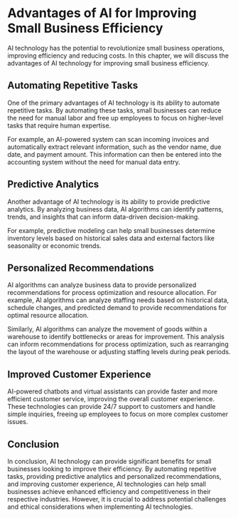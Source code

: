 Advantages of AI for Improving Small Business Efficiency
==============================================================================================================================

AI technology has the potential to revolutionize small business operations, improving efficiency and reducing costs. In this chapter, we will discuss the advantages of AI technology for improving small business efficiency.

Automating Repetitive Tasks
---------------------------

One of the primary advantages of AI technology is its ability to automate repetitive tasks. By automating these tasks, small businesses can reduce the need for manual labor and free up employees to focus on higher-level tasks that require human expertise.

For example, an AI-powered system can scan incoming invoices and automatically extract relevant information, such as the vendor name, due date, and payment amount. This information can then be entered into the accounting system without the need for manual data entry.

Predictive Analytics
--------------------

Another advantage of AI technology is its ability to provide predictive analytics. By analyzing business data, AI algorithms can identify patterns, trends, and insights that can inform data-driven decision-making.

For example, predictive modeling can help small businesses determine inventory levels based on historical sales data and external factors like seasonality or economic trends.

Personalized Recommendations
----------------------------

AI algorithms can analyze business data to provide personalized recommendations for process optimization and resource allocation. For example, AI algorithms can analyze staffing needs based on historical data, schedule changes, and predicted demand to provide recommendations for optimal resource allocation.

Similarly, AI algorithms can analyze the movement of goods within a warehouse to identify bottlenecks or areas for improvement. This analysis can inform recommendations for process optimization, such as rearranging the layout of the warehouse or adjusting staffing levels during peak periods.

Improved Customer Experience
----------------------------

AI-powered chatbots and virtual assistants can provide faster and more efficient customer service, improving the overall customer experience. These technologies can provide 24/7 support to customers and handle simple inquiries, freeing up employees to focus on more complex customer issues.

Conclusion
----------

In conclusion, AI technology can provide significant benefits for small businesses looking to improve their efficiency. By automating repetitive tasks, providing predictive analytics and personalized recommendations, and improving customer experience, AI technologies can help small businesses achieve enhanced efficiency and competitiveness in their respective industries. However, it is crucial to address potential challenges and ethical considerations when implementing AI technologies.
